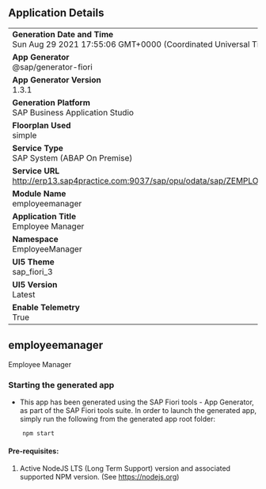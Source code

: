 ## Application Details
|               |
| ------------- |
|**Generation Date and Time**<br>Sun Aug 29 2021 17:55:06 GMT+0000 (Coordinated Universal Time)|
|**App Generator**<br>@sap/generator-fiori|
|**App Generator Version**<br>1.3.1|
|**Generation Platform**<br>SAP Business Application Studio|
|**Floorplan Used**<br>simple|
|**Service Type**<br>SAP System (ABAP On Premise)|
|**Service URL**<br>http://erp13.sap4practice.com:9037/sap/opu/odata/sap/ZEMPLOYEES_SRV
|**Module Name**<br>employeemanager|
|**Application Title**<br>Employee Manager|
|**Namespace**<br>EmployeeManager|
|**UI5 Theme**<br>sap_fiori_3|
|**UI5 Version**<br>Latest|
|**Enable Telemetry**<br>True|

## employeemanager

Employee Manager

### Starting the generated app

-   This app has been generated using the SAP Fiori tools - App Generator, as part of the SAP Fiori tools suite.  In order to launch the generated app, simply run the following from the generated app root folder:

```
    npm start
```

#### Pre-requisites:

1. Active NodeJS LTS (Long Term Support) version and associated supported NPM version.  (See https://nodejs.org)


